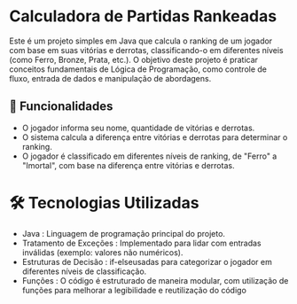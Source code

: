 # Calculadora de Partidas Rankeadas
Este é um projeto simples em Java que calcula o ranking de um jogador com base em suas vitórias e derrotas, classificando-o em diferentes níveis (como Ferro, Bronze, Prata, etc.). O objetivo deste projeto é praticar conceitos fundamentais de Lógica de Programação, como controle de fluxo, entrada de dados e manipulação de abordagens.

## 🚀 Funcionalidades
- O jogador informa seu nome, quantidade de vitórias e derrotas.
- O sistema calcula a diferença entre vitórias e derrotas para determinar o ranking.
- O jogador é classificado em diferentes níveis de ranking, de "Ferro" a "Imortal", com base na diferença entre vitórias e derrotas.
# 🛠️ Tecnologias Utilizadas
- Java : Linguagem de programação principal do projeto.
- Tratamento de Exceções : Implementado para lidar com entradas inválidas (exemplo: valores não numéricos).
- Estruturas de Decisão : if-elseusadas para categorizar o jogador em diferentes níveis de classificação.
- Funções : O código é estruturado de maneira modular, com utilização de funções para melhorar a legibilidade e reutilização do código
